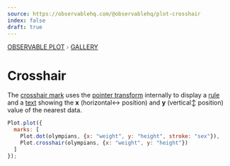 ```yaml
---
source: https://observablehq.com/@observablehq/plot-crosshair
index: false
draft: true
---
```


<div style="color: grey; font: 13px/25.5px var(--sans-serif); text-transform: uppercase;"><h1 style="display: none;">Plot: Crosshair</h1><a href="/plot">Observable Plot</a> › <a href="/@observablehq/plot-gallery">Gallery</a></div>

# Crosshair

The [crosshair mark](https://observablehq.com/plot/interactions/crosshair) uses the [pointer transform](https://observablehq.com/plot/interactions/pointer) internally to display a [rule](https://observablehq.com/plot/marks/rule) and a [text](https://observablehq.com/plot/marks/text) showing the **x** (horizontal↔︎ position) and **y** (vertical↕︎ position) value of the nearest data.

```js echo
Plot.plot({
  marks: [
    Plot.dot(olympians, {x: "weight", y: "height", stroke: "sex"}),
    Plot.crosshair(olympians, {x: "weight", y: "height"})
  ]
});
```
